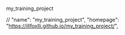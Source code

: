 my_training_project

// "name": "my_training_project", "homepage":
"https://illfoxlli.github.io/my_training_project/",
